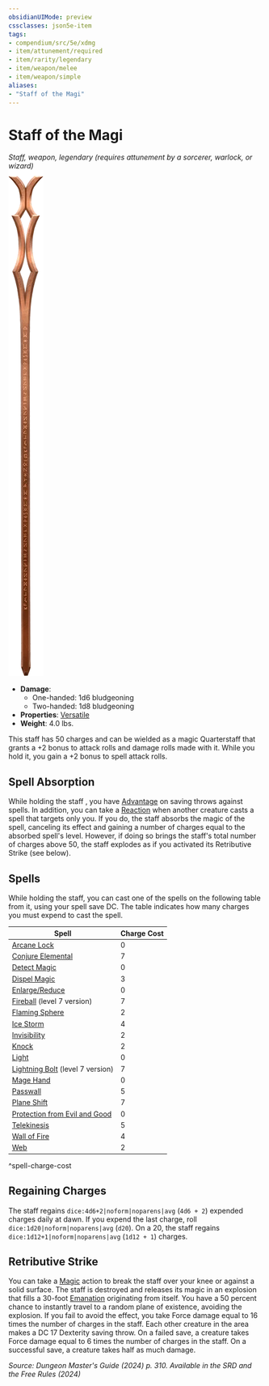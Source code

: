```yaml
---
obsidianUIMode: preview
cssclasses: json5e-item
tags:
- compendium/src/5e/xdmg
- item/attunement/required
- item/rarity/legendary
- item/weapon/melee
- item/weapon/simple
aliases: 
- "Staff of the Magi"
---
```

# Staff of the Magi
*Staff, weapon, legendary (requires attunement by a sorcerer, warlock, or wizard)*  
![](/3-Mechanics/CLI/items/img/staff-of-the-magi.webp#right)

- **Damage**:
  - One-handed: 1d6 bludgeoning
  - Two-handed: 1d8 bludgeoning
- **Properties**: [Versatile](item-properties.md#Versatile)
- **Weight**: 4.0 lbs.

This staff has 50 charges and can be wielded as a magic Quarterstaff that grants a +2 bonus to attack rolls and damage rolls made with it. While you hold it, you gain a +2 bonus to spell attack rolls.

## Spell Absorption

While holding the staff , you have [Advantage](/3-Mechanics/CLI/variant-rules/advantage-xphb.md) on saving throws against spells. In addition, you can take a [Reaction](/3-Mechanics/CLI/variant-rules/reaction-xphb.md) when another creature casts a spell that targets only you. If you do, the staff absorbs the magic of the spell, canceling its effect and gaining a number of charges equal to the absorbed spell's level. However, if doing so brings the staff's total number of charges above 50, the staff explodes as if you activated its Retributive Strike (see below).

## Spells

While holding the staff, you can cast one of the spells on the following table from it, using your spell save DC. The table indicates how many charges you must expend to cast the spell.

| Spell | Charge Cost |
|-------|-------------|
| [Arcane Lock](/3-Mechanics/CLI/spells/arcane-lock-xphb.md) | 0 |
| [Conjure Elemental](/3-Mechanics/CLI/spells/conjure-elemental-xphb.md) | 7 |
| [Detect Magic](/3-Mechanics/CLI/spells/detect-magic-xphb.md) | 0 |
| [Dispel Magic](/3-Mechanics/CLI/spells/dispel-magic-xphb.md) | 3 |
| [Enlarge/Reduce](/3-Mechanics/CLI/spells/enlarge-reduce-xphb.md) | 0 |
| [Fireball](/3-Mechanics/CLI/spells/fireball-xphb.md) (level 7 version) | 7 |
| [Flaming Sphere](/3-Mechanics/CLI/spells/flaming-sphere-xphb.md) | 2 |
| [Ice Storm](/3-Mechanics/CLI/spells/ice-storm-xphb.md) | 4 |
| [Invisibility](/3-Mechanics/CLI/spells/invisibility-xphb.md) | 2 |
| [Knock](/3-Mechanics/CLI/spells/knock-xphb.md) | 2 |
| [Light](/3-Mechanics/CLI/spells/light-xphb.md) | 0 |
| [Lightning Bolt](/3-Mechanics/CLI/spells/lightning-bolt-xphb.md) (level 7 version) | 7 |
| [Mage Hand](/3-Mechanics/CLI/spells/mage-hand-xphb.md) | 0 |
| [Passwall](/3-Mechanics/CLI/spells/passwall-xphb.md) | 5 |
| [Plane Shift](/3-Mechanics/CLI/spells/plane-shift-xphb.md) | 7 |
| [Protection from Evil and Good](/3-Mechanics/CLI/spells/protection-from-evil-and-good-xphb.md) | 0 |
| [Telekinesis](/3-Mechanics/CLI/spells/telekinesis-xphb.md) | 5 |
| [Wall of Fire](/3-Mechanics/CLI/spells/wall-of-fire-xphb.md) | 4 |
| [Web](/3-Mechanics/CLI/spells/web-xphb.md) | 2 |
^spell-charge-cost

## Regaining Charges

The staff regains `dice:4d6+2|noform|noparens|avg` (`4d6 + 2`) expended charges daily at dawn. If you expend the last charge, roll `dice:1d20|noform|noparens|avg` (`d20`). On a 20, the staff regains `dice:1d12+1|noform|noparens|avg` (`1d12 + 1`) charges.

## Retributive Strike

You can take a [Magic](actions.md#Magic) action to break the staff over your knee or against a solid surface. The staff is destroyed and releases its magic in an explosion that fills a 30-foot [Emanation](/3-Mechanics/CLI/variant-rules/emanation-area-of-effect-xphb.md) originating from itself. You have a 50 percent chance to instantly travel to a random plane of existence, avoiding the explosion. If you fail to avoid the effect, you take Force damage equal to 16 times the number of charges in the staff. Each other creature in the area makes a DC 17 Dexterity saving throw. On a failed save, a creature takes Force damage equal to 6 times the number of charges in the staff. On a successful save, a creature takes half as much damage.

*Source: Dungeon Master's Guide (2024) p. 310. Available in the <span title='Systems Reference Document (5.2)'>SRD</span> and the Free Rules (2024)*